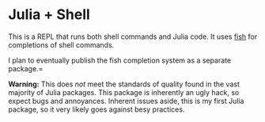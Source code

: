 # Julia + Shell

This is a REPL that runs both shell commands and Julia code. It uses [fish](https://fishshell.com/) for completions of shell commands.

I plan to eventually publish the fish completion system as a separate package.=

**Warning:** This does *not* meet the standards of quality found in the vast majority of Julia packages. This package is inherently an ugly hack, so expect bugs and annoyances. Inherent issues aside, this is my first Julia package, so it very likely goes against besy practices.
